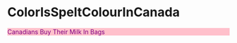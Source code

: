 # ColorIsSpeltColourInCanada
<html>
<head>
</head>
<body>
<p style="color:purple; background-color:pink;"> Canadians Buy Their Milk In Bags </p>
</body>
